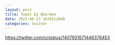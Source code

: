 ```yaml
--- 
layout: post 
title: Tweet by @kermee 
date: 2021-06-23 1624512048 
categories: twitter 
--- 
```

https://twitter.com/o/status/1407931671446376453